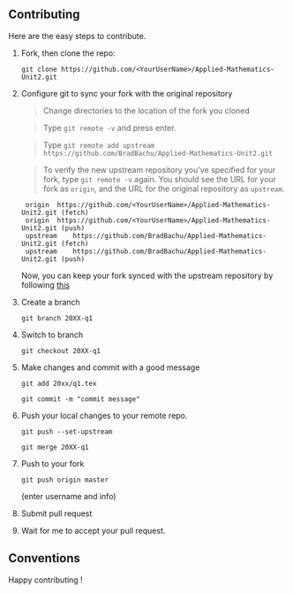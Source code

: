 ## Contributing

Here are the easy steps to contribute.

1. Fork, then clone the repo:

	`git clone https://github.com/<YourUserName>/Applied-Mathematics-Unit2.git`

2. Configure git to sync your fork with the original repository
	
	>Change directories to the location of the fork you cloned

	>Type `git remote -v` and press enter.

	>Type `git remote add upstream https://github.com/BradBachu/Applied-Mathematics-Unit2.git`

	>To verify the new upstream repository you've specified for your fork, type `git remote -v` again. You should see the URL for your fork as `origin`, and the URL for the original repository as `upstream`.

		origin	https://github.com/<YourUserName>/Applied-Mathematics-Unit2.git (fetch)
		origin	https://github.com/<YourUserName>/Applied-Mathematics-Unit2.git (push)
		upstream	https://github.com/BradBachu/Applied-Mathematics-Unit2.git (fetch)
		upstream	https://github.com/BradBachu/Applied-Mathematics-Unit2.git (push)

	Now, you can keep your fork synced with the upstream repository by following [this](https://help.github.com/articles/syncing-a-fork/)

3.  Create a branch

	`git branch 20XX-q1`

4. Switch to branch

	`git checkout 20XX-q1`

5. Make changes and commit with a good message

	`git add 20xx/q1.tex`

	`git commit -m "commit message"`

6. Push your local changes to your remote repo.

	`git push --set-upstream`

	`git merge 20XX-q1`

7. Push to your fork

	`git push origin master`

	(enter username and info)

8. Submit pull request

9. Wait for me to accept your pull request.

## Conventions

Happy contributing !